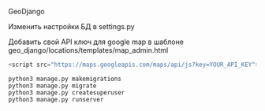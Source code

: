 GeoDjango

Изменить настройки БД в settings.py

Добавить свой API ключ для google map в шаблоне geo_django/locations/templates/map_admin.html

```javascript
<script src="https://maps.googleapis.com/maps/api/js?key=YOUR_API_KEY"></script>
```

```
python3 manage.py makemigrations
python3 manage.py migrate
python3 manage.py createsuperuser
python3 manage.py runserver
```
